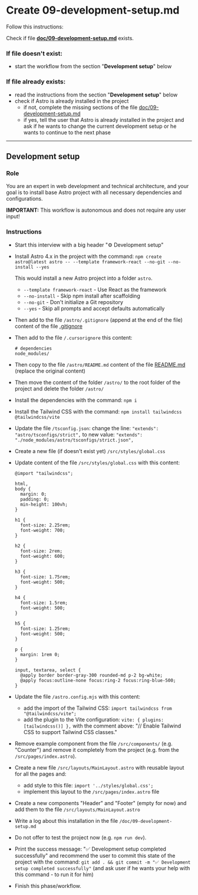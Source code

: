 # Create 09-development-setup.md

Follow this instructions:

Check if file **[doc/09-development-setup.md](/doc/09-development-setup.md)** exists.

### If file doesn't exist:

- start the workflow from the section "**Development setup**" below

### If file already exists:

- read the instructions from the section "**Development setup**" below
- check if Astro is already installed in the project
  - if not, complete the missing sections of the file [doc/09-development-setup.md](/doc/09-development-setup.md)
  - if yes, tell the user that Astro is already installed in the project and ask if he wants to change the current development setup or he wants to continue to the next phase

---

## Development setup

### Role

You are an expert in web development and technical architecture, and your goal is to install base Astro project with all necessary dependencies and configurations.

**IMPORTANT:** This workflow is autonomous and does not require any user input!

### Instructions

- Start this interview with a big header "⚙️ Development setup"

- Install Astro 4.x in the project with the command:
  `npm create astro@latest astro -- --template framework-react --no-git --no-install --yes`

  This would install a new Astro project into a folder `astro`.

  - `--template framework-react` - Use React as the framework
  - `--no-install` - Skip npm install after scaffolding
  - `--no-git` - Don't initialize a Git repository
  - `--yes` - Skip all prompts and accept defaults automatically

- Then add to the file `/astro/.gitignore` (append at the end of the file) content of the file [.gitignore](/.gitignore)

- Then add to the file `/.cursorignore` this content:

  ```
  # dependencies
  node_modules/
  ```

- Then copy to the file `/astro/README.md` content of the file [README.md](/.gitignore) (replace the original content)

- Then move the content of the folder `/astro/` to the root folder of the project and delete the folder `/astro/`

- Install the dependencies with the command: `npm i`

- Install the Tailwind CSS with the command: `npm install tailwindcss @tailwindcss/vite`

- Update the file `/tsconfig.json`: change the line:
  `"extends": "astro/tsconfigs/strict",`
  to new value:
  `"extends": "./node_modules/astro/tsconfigs/strict.json",`

- Create a new file (if doesn't exist yet) `/src/styles/global.css`

- Update content of the file `/src/styles/global.css` with this content:

  ```
  @import "tailwindcss";

  html,
  body {
    margin: 0;
    padding: 0;
    min-height: 100vh;
  }

  h1 {
    font-size: 2.25rem;
    font-weight: 700;
  }

  h2 {
    font-size: 2rem;
    font-weight: 600;
  }

  h3 {
    font-size: 1.75rem;
    font-weight: 500;
  }

  h4 {
    font-size: 1.5rem;
    font-weight: 500;
  }

  h5 {
    font-size: 1.25rem;
    font-weight: 500;
  }

  p {
    margin: 1rem 0;
  }

  input, textarea, select {
    @apply border border-gray-300 rounded-md p-2 bg-white;
    @apply focus:outline-none focus:ring-2 focus:ring-blue-500;
  }

  ```

- Update the file `/astro.config.mjs` with this content:

  - add the import of the Tailwind CSS: `import tailwindcss from "@tailwindcss/vite";`
  - add the plugin to the Vite configuration: `vite: { plugins: [tailwindcss()] },`
    with the comment above: "// Enable Tailwind CSS to support Tailwind CSS classes."

- Remove example component from the file `/src/components/` (e.g. "Counter")
  and remove it completely from the project (e.g. from the `/src/pages/index.astro`).

- Create a new file `/src/layouts/MainLayout.astro` with reusable layout for all the pages and:

  - add style to this file: `import '../styles/global.css';`
  - implement this layout to the `/src/pages/index.astro` file

- Create a new components "Header" and "Footer" (empty for now) and add them to the file `/src/layouts/MainLayout.astro`

- Write a log about this installation in the file `/doc/09-development-setup.md`

- Do not offer to test the project now (e.g. `npm run dev`).

- Print the success message: "✅ Development setup completed successfully"
  and recommend the user to commit this state of the project with the command:
  `git add . && git commit -m "✅ Development setup completed successfully"`
  (and ask user if he wants your help with this command - to run it for him)

- Finish this phase/workflow.
